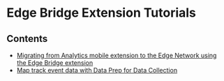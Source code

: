 # Edge Bridge Extension Tutorials

## Contents
* [Migrating from Analytics mobile extension to the Edge Network using the Edge Bridge extension](./edge-bridge-tutorial.md)
* [Map track event data with Data Prep for Data Collection](./data-prep-tutorial.md)